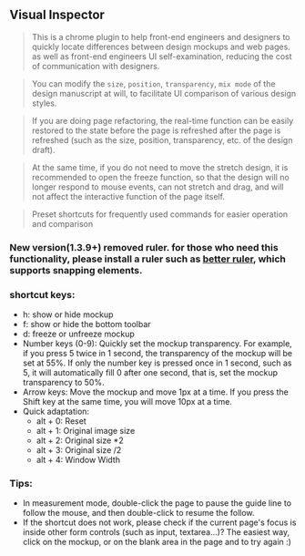## Visual Inspector
> This is a chrome plugin to help front-end engineers and designers to quickly locate differences between design mockups and web pages. as well as front-end engineers UI self-examination, reducing the cost of communication with designers.

> You can modify the `size`, `position`, `transparency`, `mix mode` of the design manuscript at will, to facilitate UI comparison of various design styles.

> If you are doing page refactoring, the real-time function can be easily restored to the state before the page is refreshed after the page is refreshed (such as the size, position, transparency, etc. of the design draft).

> At the same time, if you do not need to move the stretch design, it is recommended to open the freeze function, so that the design will no longer respond to mouse events, can not stretch and drag, and will not affect the interactive function of the page itself.

> Preset shortcuts for frequently used commands for easier operation and comparison

### New version(1.3.9+) removed ruler. for those who need this functionality, please install a ruler such as [better ruler](https://chrome.google.com/webstore/detail/better-ruler/ilcnadaaninblgbekoaihdhoiecaflie), which supports snapping elements.

###  shortcut keys:

- h: show or hide mockup
- f: show or hide the bottom toolbar
- d: freeze or unfreeze mockup
- Number keys (0-9): Quickly set the mockup transparency. For example, if you press 5 twice in 1 second, the transparency of the mockup will be set at 55%. If only the number key is pressed once in 1 second, such as 5, it will automatically fill 0 after one second, that is, set the mockup transparency to 50%.
- Arrow keys: Move the mockup and move 1px at a time. If you press the Shift key at the same time, you will move 10px at a time.
- Quick adaptation:
	- alt + 0: Reset
	- alt + 1: Original image size
	- alt + 2: Original size *2
	- alt + 3: Original size /2
	- alt + 4: Window Width

### Tips:
- In measurement mode, double-click the page to pause the guide line to follow the mouse, and then double-click to resume the follow.
- If the shortcut does not work, please check if the current page's focus is inside other form controls (such as input, textarea...)? The easiest way, click on the mockup, or on the blank area in the page and to try again :)